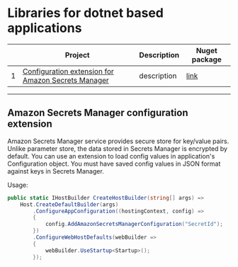 # Libraries for dotnet based applications

|    |  Project  |  Description  |  Nuget package  |
|  --  |  ---  |  ---  |  ---  |
|  1  |  [Configuration extension for Amazon Secrets Manager](#amazon-secrets-manager-configuration-extension)  |  description |  [link](https://www.nuget.org/packages/Aksd.Extensions.Configuration.AmazonSecretsManager/)  |

-------------------------------

## Amazon Secrets Manager configuration extension
Amazon Secrets Manager service provides secure store for key/value pairs. Unlike parameter store, the data stored in Secrets Manager is encrypted by default. You can use an extension to load config values in application's Configuration object. You must have saved config values in JSON format against keys in Secrets Manager.

Usage:
```csharp
public static IHostBuilder CreateHostBuilder(string[] args) =>
    Host.CreateDefaultBuilder(args)
        .ConfigureAppConfiguration((hostingContext, config) =>
        {
            config.AddAmazonSecretsManagerConfiguration("SecretId");
        })
        .ConfigureWebHostDefaults(webBuilder =>
        {
            webBuilder.UseStartup<Startup>();
        });
```
